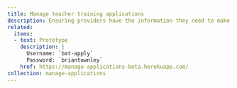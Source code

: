 ```yaml
---
title: Manage teacher training applications
description: Ensuring providers have the information they need to make the right decision.
related:
  items:
  - text: Prototype
    description: |
      Username: `bat-apply`
      Password: `briantownley`
    href: https://manage-applications-beta.herokuapp.com/
collection: manage-applications
---
```

